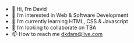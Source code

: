 - 👋 Hi, I’m David
- 👀 I’m interested in Web & Software Development
- 🌱 I’m currently learning HTML, CSS & Javascript
- 💞️ I’m looking to collaborate on TBA
- 📫 How to reach me dkdam@live.com 

<!---
dkdam/dkdam is a ✨ special ✨ repository because its `README.md` (this file) appears on your GitHub profile.
You can click the Preview link to take a look at your changes.
--->
